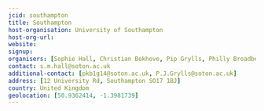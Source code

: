 ```yaml
---
jcid: southampton
title: Southampton
host-organisation: University of Southampton
host-org-url: 
website:
signup:
organisers: [Sophie Hall, Christian Bokhove, Pip Grylls, Philly Broadbent]
contact: s.m.hall@soton.ac.uk
additional-contact: [pkb1g14@soton.ac.uk, P.J.Grylls@soton.ac.uk]
address: [12 University Rd, Southampton SO17 1BJ]
country: United Kingdom
geolocation: [50.9362414, -1.3981739]
---
```

